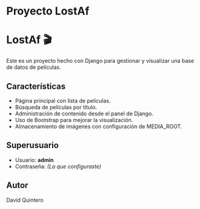 # Proyecto LostAf 
# LostAf 🎬

Este es un proyecto hecho con Django para gestionar y visualizar una base de datos de películas.

## Características

- Página principal con lista de películas.
- Búsqueda de películas por título.
- Administración de contenido desde el panel de Django.
- Uso de Bootstrap para mejorar la visualización.
- Almacenamiento de imágenes con configuración de MEDIA_ROOT.

## Superusuario

- Usuario: **admin**
- Contraseña: *(La que configuraste)*

## Autor

David Quintero